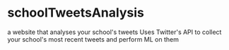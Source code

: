 # schoolTweetsAnalysis
a website that analyses your school's tweets
Uses Twitter's API to collect your school's most recent tweets and perform ML on them
